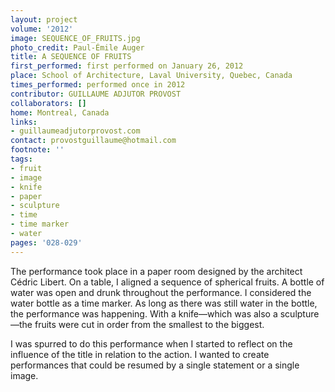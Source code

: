 ```yaml
---
layout: project
volume: '2012'
image: SEQUENCE_OF_FRUITS.jpg
photo_credit: Paul-Émile Auger
title: A SEQUENCE OF FRUITS
first_performed: first performed on January 26, 2012
place: School of Architecture, Laval University, Quebec, Canada
times_performed: performed once in 2012
contributor: GUILLAUME ADJUTOR PROVOST
collaborators: []
home: Montreal, Canada
links:
- guillaumeadjutorprovost.com
contact: provostguillaume@hotmail.com
footnote: ''
tags:
- fruit
- image
- knife
- paper
- sculpture
- time
- time marker
- water
pages: '028-029'
---
```


The performance took place in a paper room designed by the architect Cédric Libert. On a table, I aligned a sequence of spherical fruits. A bottle of water was open and drunk throughout the performance. I considered the water bottle as a time marker. As long as there was still water in the bottle, the performance was happening. With a knife—which was also a sculpture—the fruits were cut in order from the smallest to the biggest.

I was spurred to do this performance when I started to reflect on the influence of the title in relation to the action. I wanted to create performances that could be resumed by a single statement or a single image.

